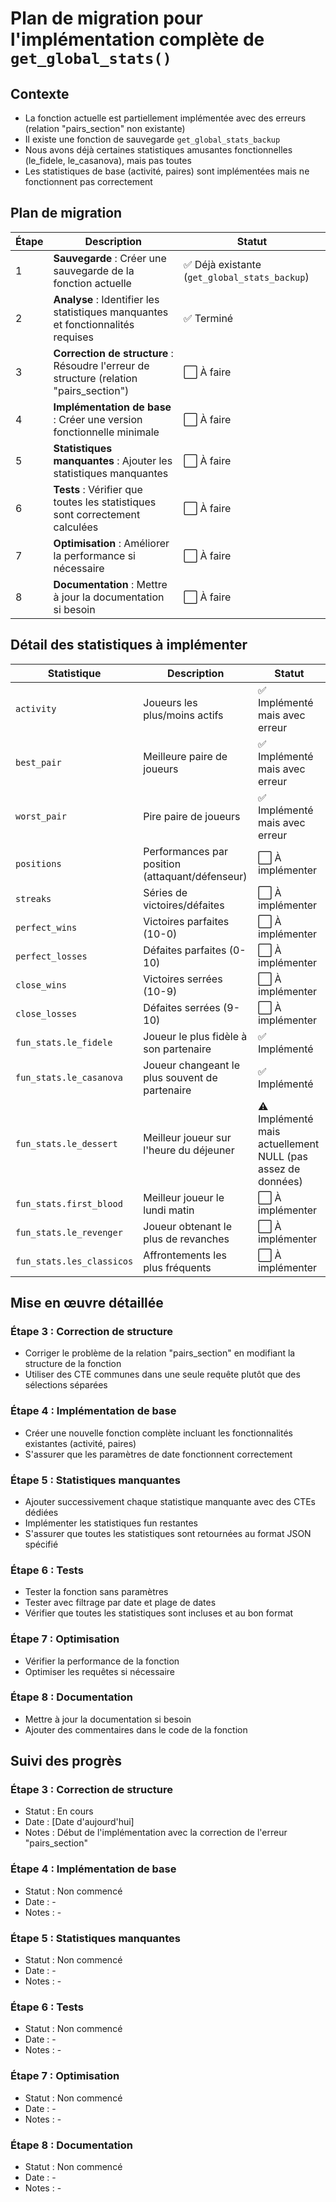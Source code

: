 # Plan de migration pour l'implémentation complète de `get_global_stats()`

## Contexte
- La fonction actuelle est partiellement implémentée avec des erreurs (relation "pairs_section" non existante)
- Il existe une fonction de sauvegarde `get_global_stats_backup`
- Nous avons déjà certaines statistiques amusantes fonctionnelles (le_fidele, le_casanova), mais pas toutes
- Les statistiques de base (activité, paires) sont implémentées mais ne fonctionnent pas correctement

## Plan de migration

| Étape | Description | Statut |
|-------|-------------|--------|
| 1 | **Sauvegarde** : Créer une sauvegarde de la fonction actuelle | ✅ Déjà existante (`get_global_stats_backup`) |
| 2 | **Analyse** : Identifier les statistiques manquantes et fonctionnalités requises | ✅ Terminé |
| 3 | **Correction de structure** : Résoudre l'erreur de structure (relation "pairs_section") | ⬜ À faire |
| 4 | **Implémentation de base** : Créer une version fonctionnelle minimale | ⬜ À faire |
| 5 | **Statistiques manquantes** : Ajouter les statistiques manquantes | ⬜ À faire |
| 6 | **Tests** : Vérifier que toutes les statistiques sont correctement calculées | ⬜ À faire |
| 7 | **Optimisation** : Améliorer la performance si nécessaire | ⬜ À faire |
| 8 | **Documentation** : Mettre à jour la documentation si besoin | ⬜ À faire |

## Détail des statistiques à implémenter

| Statistique | Description | Statut |
|-------------|-------------|--------|
| `activity` | Joueurs les plus/moins actifs | ✅ Implémenté mais avec erreur |
| `best_pair` | Meilleure paire de joueurs | ✅ Implémenté mais avec erreur |
| `worst_pair` | Pire paire de joueurs | ✅ Implémenté mais avec erreur |
| `positions` | Performances par position (attaquant/défenseur) | ⬜ À implémenter |
| `streaks` | Séries de victoires/défaites | ⬜ À implémenter |
| `perfect_wins` | Victoires parfaites (10-0) | ⬜ À implémenter |
| `perfect_losses` | Défaites parfaites (0-10) | ⬜ À implémenter |
| `close_wins` | Victoires serrées (10-9) | ⬜ À implémenter |
| `close_losses` | Défaites serrées (9-10) | ⬜ À implémenter |
| `fun_stats.le_fidele` | Joueur le plus fidèle à son partenaire | ✅ Implémenté |
| `fun_stats.le_casanova` | Joueur changeant le plus souvent de partenaire | ✅ Implémenté |
| `fun_stats.le_dessert` | Meilleur joueur sur l'heure du déjeuner | ⚠️ Implémenté mais actuellement NULL (pas assez de données) |
| `fun_stats.first_blood` | Meilleur joueur le lundi matin | ⬜ À implémenter |
| `fun_stats.le_revenger` | Joueur obtenant le plus de revanches | ⬜ À implémenter |
| `fun_stats.les_classicos` | Affrontements les plus fréquents | ⬜ À implémenter |

## Mise en œuvre détaillée

### Étape 3 : Correction de structure
- Corriger le problème de la relation "pairs_section" en modifiant la structure de la fonction
- Utiliser des CTE communes dans une seule requête plutôt que des sélections séparées

### Étape 4 : Implémentation de base
- Créer une nouvelle fonction complète incluant les fonctionnalités existantes (activité, paires)
- S'assurer que les paramètres de date fonctionnent correctement

### Étape 5 : Statistiques manquantes
- Ajouter successivement chaque statistique manquante avec des CTEs dédiées
- Implémenter les statistiques fun restantes
- S'assurer que toutes les statistiques sont retournées au format JSON spécifié

### Étape 6 : Tests
- Tester la fonction sans paramètres
- Tester avec filtrage par date et plage de dates
- Vérifier que toutes les statistiques sont incluses et au bon format

### Étape 7 : Optimisation
- Vérifier la performance de la fonction
- Optimiser les requêtes si nécessaire

### Étape 8 : Documentation
- Mettre à jour la documentation si besoin
- Ajouter des commentaires dans le code de la fonction

## Suivi des progrès

### Étape 3 : Correction de structure
- Statut : En cours
- Date : [Date d'aujourd'hui]
- Notes : Début de l'implémentation avec la correction de l'erreur "pairs_section"

### Étape 4 : Implémentation de base
- Statut : Non commencé
- Date : -
- Notes : -

### Étape 5 : Statistiques manquantes
- Statut : Non commencé
- Date : -
- Notes : -

### Étape 6 : Tests
- Statut : Non commencé
- Date : -
- Notes : -

### Étape 7 : Optimisation
- Statut : Non commencé
- Date : -
- Notes : -

### Étape 8 : Documentation
- Statut : Non commencé
- Date : -
- Notes : - 